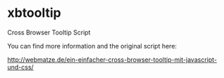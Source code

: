 xbtooltip
=========

Cross Browser Tooltip Script

You can find more information and the original script here:

http://webmatze.de/ein-einfacher-cross-browser-tooltip-mit-javascript-und-css/
